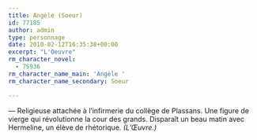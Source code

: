 ```yaml
---
title: Angèle (Soeur)
id: 77185
author: admin
type: personnage
date: 2010-02-12T16:35:38+00:00
excerpt: "L'Oeuvre"
rm_character_novel:
  - 75936
rm_character_name_main: 'Angèle '
rm_character_name_secondary: Soeur

---
```

— Religieuse attachée à l&rsquo;infirmerie du collège de Plassans. Une figure de vierge qui révolutionne la cour des grands. Disparaît un beau matin avec Hermeline, un élève de rhétorique. _(L&rsquo;Œuvre.)_
